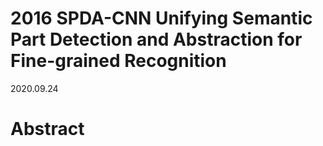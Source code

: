 # 2016 SPDA-CNN Unifying Semantic Part Detection and Abstraction for Fine-grained Recognition

2020.09.24

# Abstract

